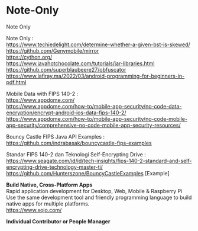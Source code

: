 # Note-Only
Note Only

Note Only :  <br/>
https://www.techiedelight.com/determine-whether-a-given-bst-is-skewed/  <br/>
https://github.com/Genymobile/mirror   <br/>
https://cython.org/   <br/>
https://www.javahotchocolate.com/tutorials/jar-libraries.html   <br/>
https://github.com/superblaubeere27/obfuscator   <br/>
https://www.lafiray.ma/2022/03/android-programming-for-beginners-in-pdf.html   <br/>

Mobile Data with FIPS 140-2 : <br/>
https://www.appdome.com/   <br/>
https://www.appdome.com/how-to/mobile-app-security/no-code-data-encryption/encrypt-android-ios-data-fips-140-2/   <br/>
https://www.appdome.com/how-to/mobile-app-security/no-code-mobile-app-security/comprehensive-no-code-mobile-app-security-resources/  <br/>

Bouncy Castle FIPS Java API Examples : <br/>
https://github.com/indrabasak/bouncycastle-fips-examples  <br/>


Standar FIPS 140-2 dan Teknologi Self-Encrypting Drive : <br/>
https://www.seagate.com/id/id/tech-insights/fips-140-2-standard-and-self-encrypting-drive-technology-master-ti/  <br/>
https://github.com/Hunterszone/BouncyCastleExamples [Example] <br/>


**Build Native, Cross-Platform Apps** <br/>
Rapid application development for Desktop, Web, Mobile & Raspberry Pi <br/>
Use the same development tool and friendly programming language to build native apps for multiple platforms. <br/>
https://www.xojo.com/ <br/>



**Individual Contributor or People Manager**


